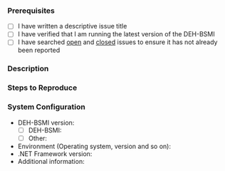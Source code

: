 ### Prerequisites

- [ ] I have written a descriptive issue title
- [ ] I have verified that I am running the latest version of the DEH-BSMI
- [ ] I have searched [open](https://github.com/STARIONGROUP/DEH-BSMI/issues) and [closed](https://github.com/STARIONGROUP/DEH-BSMI/issues?q=is%3Aissue+is%3Aclosed) issues to ensure it has not already been reported

### Description
<!-- A description of the bug or feature -->

### Steps to Reproduce
<!-- List of steps, sample code, failing test or link to a project that reproduces the behavior -->

### System Configuration
<!-- Tell us about the environment where you are experiencing the bug -->

- DEH-BSMI version:
  - [ ] DEH-BSMI:         
  - [ ] Other:              
- Environment (Operating system, version and so on):
- .NET Framework version:
- Additional information:

<!-- Thanks for reporting the issue to DEH-BSMI! -->